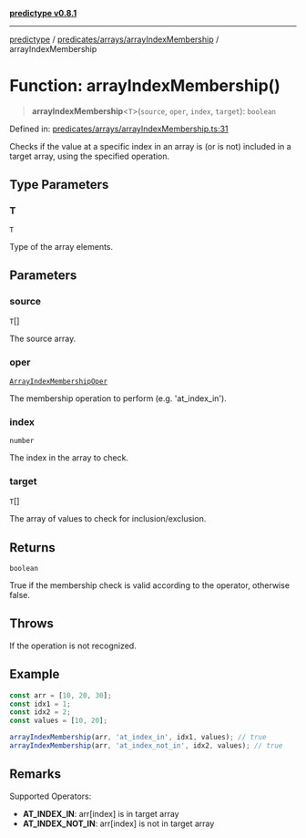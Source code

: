 [**predictype v0.8.1**](../../../../README.md)

***

[predictype](../../../../modules.md) / [predicates/arrays/arrayIndexMembership](../README.md) / arrayIndexMembership

# Function: arrayIndexMembership()

> **arrayIndexMembership**\<`T`\>(`source`, `oper`, `index`, `target`): `boolean`

Defined in: [predicates/arrays/arrayIndexMembership.ts:31](https://github.com/maduhaime/predictype/blob/2310adbaccb6fbc00cdab8e345e79bd5b09e40f5/src/predicates/arrays/arrayIndexMembership.ts#L31)

Checks if the value at a specific index in an array is (or is not) included in a target array, using the specified
operation.

## Type Parameters

### T

`T`

Type of the array elements.

## Parameters

### source

`T`[]

The source array.

### oper

[`ArrayIndexMembershipOper`](../../../../arrays/enums/type-aliases/ArrayIndexMembershipOper.md)

The membership operation to perform (e.g. 'at_index_in').

### index

`number`

The index in the array to check.

### target

`T`[]

The array of values to check for inclusion/exclusion.

## Returns

`boolean`

True if the membership check is valid according to the operator, otherwise false.

## Throws

If the operation is not recognized.

## Example

```ts
const arr = [10, 20, 30];
const idx1 = 1;
const idx2 = 2;
const values = [10, 20];

arrayIndexMembership(arr, 'at_index_in', idx1, values); // true
arrayIndexMembership(arr, 'at_index_not_in', idx2, values); // true
```

## Remarks

Supported Operators:
- **AT_INDEX_IN**: arr[index] is in target array
- **AT_INDEX_NOT_IN**: arr[index] is not in target array
